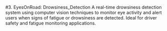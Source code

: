 #3.	EyesOnRoad: Drowsiness_Detection
A real-time drowsiness detection system using computer vision techniques to monitor eye activity and alert users when signs of fatigue or drowsiness are detected. Ideal for driver safety and fatigue monitoring applications.
